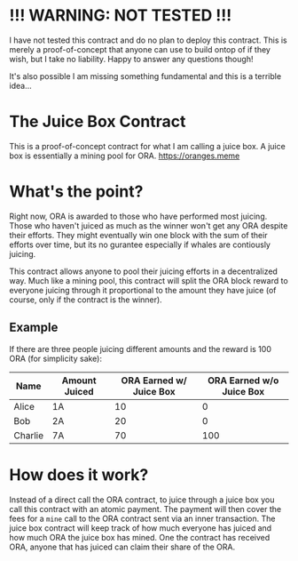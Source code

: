 # !!! WARNING: NOT TESTED !!!

I have not tested this contract and do no plan to deploy this contract. This is merely a proof-of-concept that anyone can use to build ontop of if they wish, but I take no liability. Happy to answer any questions though!

It's also possible I am missing something fundamental and this is a terrible idea...

# The Juice Box Contract

This is a proof-of-concept contract for what I am calling a juice box. A juice box is essentially a mining pool for ORA. https://oranges.meme

# What's the point?

Right now, ORA is awarded to those who have performed most juicing. Those who haven't juiced as much as the winner won't get any ORA despite their efforts. They might eventually win one block with the sum of their efforts over time, but its no gurantee especially if whales are contiously juicing. 

This contract allows anyone to pool their juicing efforts in a decentralized way. Much like a mining pool, this contract will split the ORA block reward to everyone juicing through it proportional to the amount they have juice (of course, only if the contract is the winner). 

## Example

If there are three people juicing different amounts and the reward is 100 ORA (for simplicity sake):

| Name    | Amount Juiced | ORA Earned w/ Juice Box | ORA Earned w/o Juice Box |
| ------- | ------------- | ----------------------- | ------------------------ |
| Alice   | 1A            | 10                      | 0                        |
| Bob     | 2A            | 20                      | 0                        |
| Charlie | 7A            | 70                      | 100                      |

# How does it work?

Instead of a direct call the ORA contract, to juice through a juice box you call this contract with an atomic payment. The payment will then cover the fees for a `mine` call to the ORA contract sent via an inner transaction. The juice box contract will keep track of how much everyone has juiced and how much ORA the juice box has mined. One the contract has received ORA, anyone that has juiced can claim their share of the ORA.
